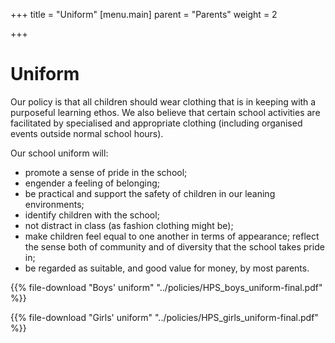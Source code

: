+++
title = "Uniform"
[menu.main]
parent = "Parents"
weight = 2

+++
# Uniform

Our policy is that all children should wear clothing that is in keeping with a purposeful learning ethos. We also believe that certain school activities are facilitated by specialised and appropriate clothing (including organised events outside normal school hours).

Our school uniform will:

* promote a sense of pride in the school;
* engender a feeling of belonging;
* be practical and support the safety of children in our leaning environments;
* identify children with the school;
* not distract in class (as fashion clothing might be);
* make children feel equal to one another in terms of appearance; reflect the sense both of community and of diversity that the school takes pride in;
* be regarded as suitable, and good value for money, by most parents.

{{% file-download "Boys' uniform" "../policies/HPS_boys_uniform-final.pdf" %}}

{{% file-download "Girls' uniform" "../policies/HPS_girls_uniform-final.pdf" %}}